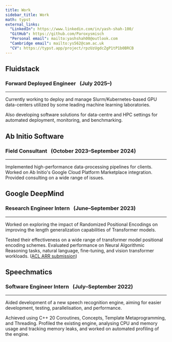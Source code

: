 ```yaml
---
title: Work
sidebar_title: Work
math: typst
external_links:
  "LinkedIn": https://www.linkedin.com/in/yash-shah-100/
  "GitHub": https://github.com/Paroxysmisch
  "Personal email": mailto:yashshah00@outlook.com
  "Cambridge email": mailto:ys562@cam.ac.uk
  "CV": https://typst.app/project/rpzUzUgdcZgP1tP1b0BRCB
---
```


## Fluidstack

### Forward Deployed Engineer &nbsp; (July 2025–)
---
Currently working to deploy and manage Slurm/Kubernetes-based GPU data-centers utilized by some leading machine learning laboratories.

Also developing software solutions for data-centre and HPC settings for automated deployment, monitoring, and benchmarking.

## Ab Initio Software

### Field Consultant &nbsp; (October 2023–September 2024)
---
Implemented high-performance data-processing pipelines for clients. Worked on Ab Initio's Google Cloud Platform Marketplace integration. Provided consulting on a wide range of issues.

## Google DeepMind

### Research Engineer Intern &nbsp; (June–September 2023)
---
Worked on exploring the impact of Randomized Positional Encodings on improving the length generalization capabilities of Transformer models.

Tested their effectiveness on a wide range of transformer model positional encoding schemes. Evaluated performance on Neural Algorithmic Reasoning tasks, natural language, fine-tuning, and vision transformer workloads. ([ACL ARR submission](https://openreview.net/forum?id=52p-swn-i8x))

## Speechmatics

### Software Engineer Intern &nbsp; (July–September 2022)
---
Aided development of a new speech recognition engine, aiming for easier development, testing, parallelisation, and performance.

Achieved using C++ 20 Coroutines, Concepts, Template Metaprogramming, and Threading. Profiled the existing engine, analysing CPU and memory usage and tracking memory leaks, and worked on automated profiling of the engine.
